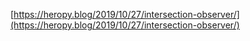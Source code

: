 [https://heropy.blog/2019/10/27/intersection-observer/](https://heropy.blog/2019/10/27/intersection-observer/)